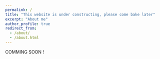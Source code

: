 ```yaml
---
permalink: /
title: "This website is under constructing, please come bake later"
excerpt: "About me"
author_profile: true
redirect_from: 
  - /about/
  - /about.html
---
```



COMMING SOON !


